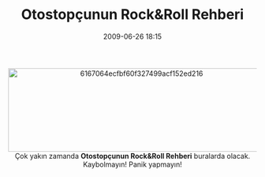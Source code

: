 ﻿---
layout: post
title: Otostop&ccedil;unun Rock&amp;Roll Rehberi
date: 2009-06-26 18:15
comments: true
categories: []
---
<p style="text-align: center;"><img class="aligncenter size-full wp-image-976" title="6167064ecfbf60f327499acf152ed216" src="http://onurbaykal.com.tr/wp-content/uploads/2009/06/6167064ecfbf60f327499acf152ed216.png" alt="6167064ecfbf60f327499acf152ed216" width="525" height="169" />Çok yakın zamanda <strong>Otostopçunun Rock&amp;Roll Rehberi</strong> buralarda olacak. Kaybolmayın! Panik yapmayın!</p>
